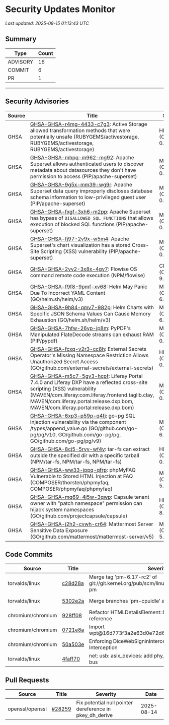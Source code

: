 # Security Updates Monitor

*Last updated: 2025-08-15 01:13:43 UTC*

## Summary
| Type | Count |
|------|-------|
| ADVISORY | 16 |
| COMMIT | 6 |
| PR | 1 |

---

## Security Advisories

| Source | Title | Severity | Date |
|--------|-------|----------|------|
| GHSA | [GHSA-GHSA-r4mg-4433-c7g3](https://github.com/advisories/GHSA-r4mg-4433-c7g3): Active Storage allowed transformation methods that were potentially unsafe (RUBYGEMS/activestorage, RUBYGEMS/activestorage, RUBYGEMS/activestorage) | HIGH (CVSS: 0.0) | 2025-08-14 |
| GHSA | [GHSA-GHSA-mhpq-m962-mg92](https://github.com/advisories/GHSA-mhpq-m962-mg92): Apache Superset allows authenticated users to discover metadata about datasources they don't have permission to access (PIP/apache-superset) | MODERATE (CVSS: 0.0) | 2025-08-14 |
| GHSA | [GHSA-GHSA-9g5x-mm39-wg9r](https://github.com/advisories/GHSA-9g5x-mm39-wg9r): Apache Superset data query improperly discloses database schema information to low-privileged guest user (PIP/apache-superset) | MODERATE (CVSS: 0.0) | 2025-08-14 |
| GHSA | [GHSA-GHSA-fxgf-3xh6-m2pp](https://github.com/advisories/GHSA-fxgf-3xh6-m2pp): Apache Superset has bypass of `DISALLOWED_SQL_FUNCTIONS` that allows execution of blocked SQL functions (PIP/apache-superset) | MODERATE (CVSS: 0.0) | 2025-08-14 |
| GHSA | [GHSA-GHSA-fj97-2v9x-w5m4](https://github.com/advisories/GHSA-fj97-2v9x-w5m4): Apache Superset's chart visualization has a stored Cross-Site Scripting (XSS) vulnerability (PIP/apache-superset) | MODERATE (CVSS: 0.0) | 2025-08-14 |
| GHSA | [GHSA-GHSA-2vv2-3x8x-4gv7](https://github.com/advisories/GHSA-2vv2-3x8x-4gv7): Flowise OS command remote code execution (NPM/flowise) | CRITICAL (CVSS: 9.8) | 2025-08-14 |
| GHSA | [GHSA-GHSA-f9f8-9pmf-xv68](https://github.com/advisories/GHSA-f9f8-9pmf-xv68): Helm May Panic Due To Incorrect YAML Content (GO/helm.sh/helm/v3) | MODERATE (CVSS: 6.5) | 2025-08-14 |
| GHSA | [GHSA-GHSA-9h84-qmv7-982p](https://github.com/advisories/GHSA-9h84-qmv7-982p): Helm Charts with Specific JSON Schema Values Can Cause Memory Exhaustion (GO/helm.sh/helm/v3) | MODERATE (CVSS: 6.5) | 2025-08-14 |
| GHSA | [GHSA-GHSA-7hfw-26vp-jp8m](https://github.com/advisories/GHSA-7hfw-26vp-jp8m): PyPDF's Manipulated FlateDecode streams can exhaust RAM (PIP/pypdf) | MODERATE (CVSS: 0.0) | 2025-08-13 |
| GHSA | [GHSA-GHSA-fcxq-v2r3-cc8h](https://github.com/advisories/GHSA-fcxq-v2r3-cc8h): External Secrets Operator's Missing Namespace Restriction Allows Unauthorized Secret Access (GO/github.com/external-secrets/external-secrets) | HIGH (CVSS: 0.0) | 2025-08-13 |
| GHSA | [GHSA-GHSA-m5c7-5gv3-hcpf](https://github.com/advisories/GHSA-m5c7-5gv3-hcpf): Liferay Portal 7.4.0 and Liferay DXP have a reflected cross-site scripting (XSS) vulnerability (MAVEN/com.liferay:com.liferay.frontend.taglib.clay, MAVEN/com.liferay.portal:release.dxp.bom, MAVEN/com.liferay.portal:release.dxp.bom) | MODERATE (CVSS: 0.0) | 2025-08-12 |
| GHSA | [GHSA-GHSA-6xp3-p59p-q4fj](https://github.com/advisories/GHSA-6xp3-p59p-q4fj): go-pg SQL injection vulnerability via the component /types/append_value.go (GO/github.com/go-pg/pg/v10, GO/github.com/go-pg/pg, GO/github.com/go-pg/pg/v9) | MODERATE (CVSS: 6.5) | 2025-06-12 |
| GHSA | [GHSA-GHSA-8cj5-5rvv-wf4v](https://github.com/advisories/GHSA-8cj5-5rvv-wf4v): tar-fs can extract outside the specified dir with a specific tarball (NPM/tar-fs, NPM/tar-fs, NPM/tar-fs) | HIGH (CVSS: 0.0) | 2025-06-03 |
| GHSA | [GHSA-GHSA-ww33-jppq-qfrp](https://github.com/advisories/GHSA-ww33-jppq-qfrp): phpMyFAQ Vulnerable to Stored HTML Injection at FAQ (COMPOSER/thorsten/phpmyfaq, COMPOSER/phpmyfaq/phpmyfaq) | MODERATE (CVSS: 5.2) | 2025-01-02 |
| GHSA | [GHSA-GHSA-mq69-4j5w-3qwp](https://github.com/advisories/GHSA-mq69-4j5w-3qwp): Capsule tenant owner with "patch namespace" permission can hijack system namespaces (GO/github.com/projectcapsule/capsule) | HIGH (CVSS: 8.5) | 2024-08-20 |
| GHSA | [GHSA-GHSA-j2h2-cvwh-cr64](https://github.com/advisories/GHSA-j2h2-cvwh-cr64): Mattermost Server Sensitive Data Exposure (GO/github.com/mattermost/mattermost-server/v5) | MODERATE (CVSS: 5.3) | 2022-05-24 |

## Code Commits

| Source | Title | Severity | Date |
|--------|-------|----------|------|
| torvalds/linux | [c28d28a](https://github.com/torvalds/linux/commit/c28d28a7b005dd6459a6059dc7eff684bf0b7464) | Merge tag 'pm-6.17-rc2' of git://git.kernel.org/pub/scm/linux/kernel/git/rafael/linux-pm | 2025-08-14 |
| torvalds/linux | [5302e2a](https://github.com/torvalds/linux/commit/5302e2a3886c830b803ae3390b9d41d35832f315) | Merge branches 'pm-cpuidle' and 'pm-cpufreq' | 2025-08-14 |
| chromium/chromium | [928ff08](https://github.com/chromium/chromium/commit/928ff086a481355b352e2a029984d9a6447170d2) | Refactor HTMLDetailsElement::MainSummary to return a reference | 2025-08-14 |
| chromium/chromium | [0721e8a](https://github.com/chromium/chromium/commit/0721e8a75ddb72282881ba2953c9d783f2c796fe) | Import wpt@16d773f3a2e63d0e72d6db01553db82efe2d49b4 | 2025-08-14 |
| chromium/chromium | [50a503e](https://github.com/chromium/chromium/commit/50a503e398c1ab58d003f447cb4da6336ad14d8d) | Enforcing DiceWebSigninInterceptor not to listen to IM on Interception | 2025-08-14 |
| torvalds/linux | [4faff70](https://github.com/torvalds/linux/commit/4faff70959d51078f9ee8372f8cff0d7045e4114) | net: usb: asix_devices: add phy_mask for ax88772 mdio bus | 2025-08-11 |

## Pull Requests

| Source | Title | Severity | Date |
|--------|-------|----------|------|
| openssl/openssl | [#28259](https://github.com/openssl/openssl/pull/28259) | Fix potential null pointer dereference in pkey_dh_derive | 2025-08-14 |

